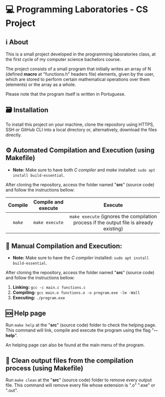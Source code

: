 # 💻 Programming Laboratories - CS Project

## ℹ️ About

This is a small project developed in the programming laboratories class, at the first cycle of my computer science bachelors course.

The project consists of a small program that initially writes an array of N (defined **macro** at "functions.h" headers file) elements, given by the user, which are stored to perform certain mathematical operations over them (elements) or the array as a whole.

Please note that the program itself is written in Portuguese.

## 🗃️ Installation

To install this project on your machine, clone the repository using HTTPS, SSH or GitHub CLI into a local directory or, alternatively, download the files directly.

## ⚙️ Automated Compilation and Execution (using Makefile)

- **Note:** Make sure to have both *C compiler* and *make* installed: `sudo apt install build-essential`.

After cloning the repository, access the folder named "**src**" (source code) and follow the instructions bellow:

| Compile | Compile and execute   | Execute                                                                                 |
|:-------:|:---------------------:|:---------------------------------------------------------------------------------------:|
| `make`  | `make execute`        | `make execute` (ignores the compilation process if the output file is already existing) |

## 🔧 Manual Compilation and Execution:

- **Note:** Make sure to have the *C compiler* installed: `sudo apt install build-essential`.

After cloning the repository, access the folder named "**src**" (source code) and follow the instructions bellow:

1. **Linking:** `gcc -c main.c functions.c`
2. **Compiling:** `gcc main.o functions.o -o program.exe -lm -Wall`
3. **Executing:** `./program.exe`

## 🆘 Help page

Run `make help` at the "**src**" (source code) folder to check the helping page. This command will link, compile and execute the program using the flag "**--help**".

An helping page can also be found at the main menu of the program.

## 🧹 Clean output files from the compilation process (using Makefile)

Run `make clean` at the "**src**" (source code) folder to remove every output file. This command will remove every file whose extension is ".o" ".exe" or ".out". 
